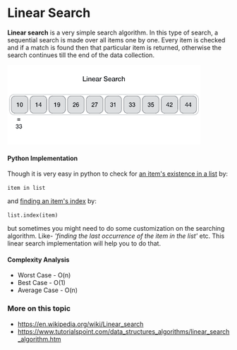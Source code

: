 # Linear Search

**Linear search** is a very simple search algorithm. In this type of search, a sequential search is made over all items one by one. Every item is checked and if a match is found then that particular item is returned, otherwise the search continues till the end of the data collection.

![Linear Search](linear_search.gif)


#### Python Implementation

Though it is very easy in python to check for [an item's existence in a list](http://stackoverflow.com/a/7571665/4230330) by:

`item in list`

and [finding an item's index](http://stackoverflow.com/a/176921/4230330) by:

`list.index(item)`

but sometimes you might need to do some customization on the searching algorithm. Like- *'finding the last occurrence of the item in the list'* etc. This linear search implementation will help you to do that.

#### Complexity Analysis
- Worst Case - O(n)
- Best Case - O(1)
- Average Case - O(n)


### More on this topic
- https://en.wikipedia.org/wiki/Linear_search
- https://www.tutorialspoint.com/data_structures_algorithms/linear_search_algorithm.htm
